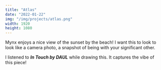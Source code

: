 ```yaml
---
title: "Atlas"
date: "2022-01-22"
img: "/img/projects/atlas.png"
width: 1920
height: 1080
---
```


Mynx enjoys a nice view of the sunset by the beach! I want this to look to look like a camera photo, a snapshot of being with your significant other.

I listened to **_In Touch by DAUL_** while drawing this. It captures the vibe of this piece!
